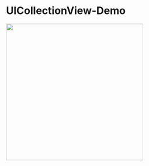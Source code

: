 # UICollectionView-Demo

<img src="https://user-images.githubusercontent.com/95268868/149954716-b34b45fe-0dcb-46c1-9957-262940e449ff.png" width="375px">
